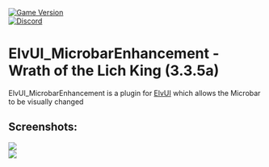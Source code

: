 [![Game Version](https://img.shields.io/badge/wow-3.3.5-blue.svg)](https://github.com/ElvUI-WotLK)	
[![Discord](https://discordapp.com/api/guilds/259362419372064778/widget.png?style=shield)](https://discord.gg/UXSc7nt)

# ElvUI_MicrobarEnhancement - Wrath of the Lich King (3.3.5a)	



ElvUI_MicrobarEnhancement is a plugin for [ElvUI](https://github.com/ElvUI-WotLK/ElvUI) which allows the Microbar to be visually changed

## Screenshots:
<a href="https://i.imgur.com/US3Dssh.png">
<img src="https://i.imgur.com/US3Dssh.png">
</a><br />
<a href="https://i.imgur.com/6CDp2aX.png">
<img src="https://i.imgur.com/6CDp2aX.png">
</a>
